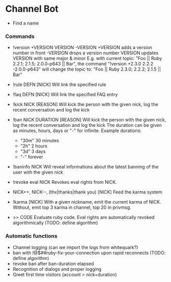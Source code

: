 Channel Bot
===========

* Find a name

### Commands

* !version +VERSION VERSION -VERSION
  +VERSION adds a version number in front
  -VERSION drops a version number
  VERSION updates VERSION with same major & minor
  E.g. with current topic: "Foo || Ruby 2.2.1; 2.1.5; 2.0.0-p643 || Bar", the command
  "!version +2.3.0 2.2.2 -2.0.0-p643" will change the topic to:
  "Foo || Ruby 2.3.0; 2.2.2; 2.1.5 || Bar"
* !rule DEFN [NICK]
  Will link the specified rule
* !faq DEFN [NICK]
  Will link the specified FAQ entry
* !kick NICK [REASON]
  Will kick the person with the given nick, log the recent conversation and log the kick
* !ban NICK DURATION [REASON]
  Will kick the person with the given nick, log the recent conversation and log the kick
  The duration can be given as minutes, hours, days or "-" for infinite. Example durations:

  * "30m" 30 minutes
  * "2h" 2 hours
  * "3d" 3 days
  * "-" forever

* !baninfo NICK
  Will reveal informations about the latest banning of the user with the given nick
* !revoke eval NICK
  Revokes eval rights from NICK.

* NICK++, NICK--, (thx|thanks|thank you) [NICK]
  Feed the karma system

* !karma [NICK]
  With a given nickname, emit the current karma of NICK. Without, emit top 3 karma in channel, top 20 in privmsg.

* \>\> CODE
  Evaluate ruby code.
  Eval rights are automatically revoked algorithmically (TODO: define algorithm)


### Automatic functions

* Channel logging (can we import the logs from whitequark?)
* ban with *!*@<IP>$##ruby-fix-your-connection upon rapid reconnects (TODO: define algorithm)
* revoke ban after ban-duration elapsed
* Recognition of dialogs and proper logging
* Greet first time visitors (account > nick+duration)

